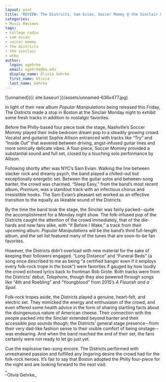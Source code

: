```yaml
---
layout: post
title: 'REVIEW: The Districts, Sam Evian, Soccer Mommy @ the Sinclair 08/07'
categories:
- Music Reviews
tags:
- college radio
- sam evian
- soccer mommy
- the districts
- the sinclair
- wtbu
author:
  login: ogehrke
  email: ogehrke@bu.edu
  display_name: Olivia Gehrke
  first_name: Olivia
  last_name: Gehrke
---
```

![unnamed]({{ site.baseurl }}/assets/unnamed-636x477.jpg)

In light of their new album _Popular Manipulations_ being released this Friday, The Districts made a stop in Boston at the Sinclair Monday night to exhibit some fresh tracks in addition to nostalgic favorites.

Before the Philly-based four piece took the stage, Nashville’s Soccer Mommy played their indie bedroom dream pop to a steadily growing crowd. Vocalist and guitarist Sophie Allison entranced with tracks like “Try” and “Inside Out” that wavered between driving, angst-infused guitar lines and more sonically delicate vibes. A four-piece, Soccer Mommy provided a substantial sound and full set, closed by a touching solo performance by Allison.

Following shortly after was NYC’s Sam Evian. Walking the line between slacker rock and dreamy psych, the band played a chilled-out but exceptionally energetic set. Between the guitar solos and between-song banter, the crowd was charmed. “Sleep Easy,” from the band’s most recent album, _Premium_, was a standout track with an infectious chorus and irresistible hooks. The Sam Evian’s pleasant set worked as an effective transition to the equally as likeable sound of the Districts.

By the time the band took the stage, the Sinclair was fairly packed--quite the accomplishment for a Monday night show. The folk-infused pop of the Districts caught the attention of the crowd immediately, that of the die-hards and new fans alike, with “If Before I Wake,” a track from their upcoming album. _Popular Manipulations_ will be the band’s third full-length album, and the set list featured many of the tunes that are soon-to-be fan favorites.

However, the Districts didn’t overload with new material for the sake of keeping their followers engaged. “Long Distance” and “Funeral Beds” (a song once described to me as being “a certified banger even if it employs every folk-rock trope in the book”) were favorites if gauged by how loudly the crowd echoed lyrics back to frontman Rob Grote. Both tracks were from the Districts’ debut, _Telephone_, though they also powered through songs like “4th and Roebling” and “Youngblood” from 2015’s _A Flourish and a Spoil._

Folk-rock tropes aside, the Districts played a genuine, heart-felt, and electric set. They mimicked the energy and enthusiasm of the crowd, and even offered some health advice in the form of sharing startling facts about the disingenuous nature of American cheese. Their connection with the people packed into the Sinclair extended beyond banter and their accessible pop sounds though; the Districts’ general stage presence--from their very dad-like fashion sense to their visible comfort of being onstage--was endearing. And when the band reached the end of their set, the fans certainly were not ready to let go just yet.

Cue the explosive two-song encore. The Districts performed with unrestrained passion and fulfilled any lingering desire the crowd had for the folk-rock heroes. It’s fair to say that Boston adopted the Philly four-piece for the night and are looking forward to the next visit.  
_  
\-Olivia Gehrke_